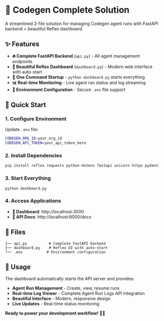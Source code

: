 # 🤖 Codegen Complete Solution

A streamlined 2-file solution for managing Codegen agent runs with FastAPI backend + beautiful Reflex dashboard.

## ✨ Features

- **🔥 Complete FastAPI Backend** (`api.py`) - All agent management endpoints
- **🎨 Beautiful Reflex Dashboard** (`dashboard.py`) - Modern web interface with auto-start
- **🚀 One Command Startup** - `python dashboard.py` starts everything
- **📊 Real-time Monitoring** - Live agent run status and log streaming
- **🔧 Environment Configuration** - Secure `.env` file support

## 🚀 Quick Start

### 1. Configure Environment

Update `.env` file:
```bash
CODEGEN_ORG_ID=your_org_id
CODEGEN_API_TOKEN=your_api_token_here
```

### 2. Install Dependencies

```bash
pip install reflex requests python-dotenv fastapi uvicorn httpx pydantic
```

### 3. Start Everything

```bash
python dashboard.py
```

### 4. Access Applications

- **🎨 Dashboard**: http://localhost:3000
- **📖 API Docs**: http://localhost:8000/docs

## 📁 Files

```
├── api.py          # Complete FastAPI backend
├── dashboard.py    # Reflex UI with auto-start
└── .env           # Environment configuration
```

## 🎯 Usage

The dashboard automatically starts the API server and provides:

- **Agent Run Management** - Create, view, resume runs
- **Real-time Log Viewer** - Complete Agent Run Logs API integration
- **Beautiful Interface** - Modern, responsive design
- **Live Updates** - Real-time status monitoring

**Ready to power your development workflow!** 🚀✨
